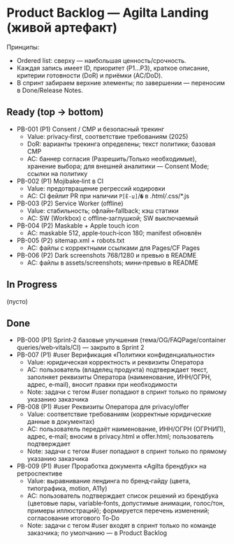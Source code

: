 ﻿# Product Backlog — Agilta Landing (живой артефакт)

Принципы:
- Ordered list: сверху — наибольшая ценность/срочность.
- Каждая запись имеет ID, приоритет (P1…P3), краткое описание, критерии готовности (DoR) и приёмки (AC/DoD).
- В спринт забираем верхние элементы; по завершении — переносим в Done/Release Notes.

## Ready (top → bottom)
- PB-001 (P1) Consent / CMP и безопасный трекинг
  - Value: privacy‑first, соответствие требованиям (2025)
  - DoR: варианты трекинга определены; текст политики; базовая CMP
  - AC: баннер согласия (Разрешить/Только необходимые), хранение выбора; для внешней аналитики — Consent Mode; ссылки на политику
- PB-002 (P1) Mojibake‑lint в CI
  - Value: предотвращение регрессий кодировки
  - AC: CI фейлит PR при наличии `Р[Ѐ-џ]`/`�` в *.html/*.css/*.js
- PB-003 (P2) Service Worker (offline)
  - Value: стабильность; офлайн‑fallback; кэш статики
  - AC: SW (Workbox) с offline‑заглушкой; SW выключаемый
- PB-004 (P2) Maskable + Apple touch icon
  - AC: maskable 512, apple‑touch‑icon 180; manifest обновлён
- PB-005 (P2) sitemap.xml + robots.txt
  - AC: файлы с корректными ссылками для Pages/CF Pages
- PB-006 (P2) Dark screenshots 768/1280 и превью в README
  - AC: файлы в assets/screenshots; мини‑превью в README

## In Progress
(пусто)

## Done
- PB-000 (P1) Sprint‑2 базовые улучшения (тема/OG/FAQPage/container queries/web‑vitals/CI) — закрыто в Sprint 2
- PB-007 (P1) #user Верификация «Политики конфиденциальности»
  - Value: юридическая корректность и реквизиты Оператора
  - AC: пользователь (владелец продукта) подтверждает текст, заполняет реквизиты Оператора (наименование, ИНН/ОГРН, адрес, e‑mail), вносит правки при необходимости
  - Note: задачи с тегом #user попадают в спринт только по прямому указанию заказчика
- PB-008 (P1) #user Реквизиты Оператора для privacy/offer
  - Value: соответствие требованиям (корректные юридические данные в документах)
  - AC: пользователь передаёт наименование, ИНН/ОГРН (ОГРНИП), адрес, e‑mail; вносим в privacy.html и offer.html; пользователь подтверждает
  - Note: задачи с тегом #user попадают в спринт только по прямому указанию заказчика
- PB-009 (P1) #user Проработка документа «Agilta брендбук» на ретроспективе
  - Value: выравнивание лендинга по бренд‑гайду (цвета, типографика, motion, A11y)
  - AC: пользователь подтверждает список решений из брендбука (цветовые пары, variable‑fonts, допустимые анимации, голос/тон, примеры иллюстраций); формируется перечень изменений; согласование итогового To‑Do
  - Note: задачи с тегом #user входят в спринт только по команде заказчика; по умолчанию — в Product Backlog
